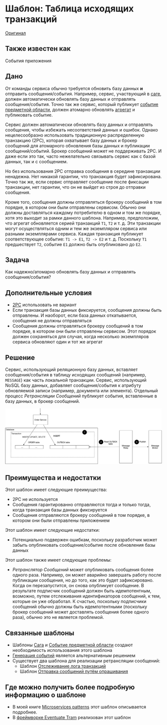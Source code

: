 # Шаблон: Таблица исходящих транзакций

[Оригинал](https://microservices.io/patterns/data/transactional-outbox.html)

## Также известен как

События приложения

## Дано

От команды сервиса обычно требуется обновить базу данных **и** отправить
сообщения/события. Например, сервис, участвующий в [саге](../../Data-management/saga.md), должен
автоматически обновлять базу данных и отправлять сообщения/события. Точно
так же сервис, который публикует [событие предметной области](../../Data-management/domain-event.md), должен
атомарно обновлять [агрегат](../../Data-management/aggregate.md) и публиковать событие.

Сервис должен автоматически обновлять базу данных и отправлять сообщения,
чтобы избежать несоответствий данных и ошибок. Однако нецелесообразно
использовать традиционную распределенную транзакцию (2PC), которая
охватывает базу данных и брокер сообщений для атомарного обновления базы
данных и публикации сообщений/событий. Брокер сообщений может не
поддерживать 2PC. И даже если это так, часто нежелательно связывать сервис
как с базой данных, так и с сообщением.

Но без использования 2PC отправка сообщения в середине транзакции
ненадежна. Нет никакой гарантии, что транзакция будет зафиксирована. Точно
так же, если сервис отправляет сообщение после фиксации транзакции, нет
гарантии, что он не выйдет из строя до отправки сообщения.

Кроме того, сообщения должны отправляться брокеру сообщений в том порядке,
в котором они были отправлены сервисом. Обычно они должны доставляться
каждому потребителю в одном и том же порядке, хотя это выходит за рамки
данного шаблона. Например, предположим, что агрегат обновляется серией
транзакций `T1`, `T2` и т. д. Эти транзакции могут осуществляться одним и
тем же экземпляром сервиса или разными экземплярами сервиса. Каждая
транзакция публикует соответствующее событие: `T1 -> E1`, `T2 -> E2` и
т. д. Поскольку `T1` предшествует `T2`, событие `E1` должно быть опубликовано
до `E2`.

## Задача

Как надежно/атомарно обновлять базу данных и отправлять сообщения/события?

## Дополнительные условия

* [2PC](https://en.wikipedia.org/wiki/Two-phase_commit_protocol) использовать не вариант
* Если транзакция базы данных фиксируется, сообщения должны быть отправлены.
  И наоборот, если база данных откатывается, сообщения не должны отправляться
* Сообщения должны отправляться брокеру сообщений в том порядке, в котором
  они были отправлены сервисом. Этот порядок должен сохраняться для случая,
  когда несколько экземпляров сервиса обновляют один и тот же агрегат

## Решение

Сервис, использующий реляционную базу данных, вставляет сообщения/события 
в таблицу исходящих сообщений (например, `MESSAGE`) как часть локальной 
транзакции. Сервис, использующий NoSQL базу данных, добавляет 
сообщения/события к атрибуту обновляемой записи (например, документа или 
элемента). Отдельный процесс _Ретрансляции Сообщений_ публикует события, 
вставленные в базу данных, в брокер сообщений.

![](../../../images/transactional-outbox/ReliablePublication.png)

## Преимущества и недостатки

Этот шаблон имеет следующие преимущества:

* 2PC не используется
* Сообщения гарантированно отправляются тогда и только тогда, когда 
  транзакция базы данных фиксируется
* Сообщения отправляются брокеру сообщений в том порядке, в котором они 
  были отправлены приложением

Этот шаблон имеет следующие недостатки:

* Потенциально подвержен ошибкам, поскольку разработчик может забыть 
  опубликовать сообщение/событие после обновления базы данных

Этот шаблон также имеет следующие проблемы:

* _Ретранслятор Сообщений_ может опубликовать сообщения более одного раза. 
  Например, он может аварийно завершать работу после публикации сообщения, 
  но до того, как это будет зафиксировано. Когда он перезапустится, он 
  снова опубликует сообщение. В результате подписчик сообщений должен 
  быть идемпотентным, возможно, путем отслеживания идентификаторов 
  сообщений, к тем, которые он уже обработал. К счастью, поскольку
  подписчики сообщений обычно должны быть идемпотентными (поскольку 
  брокер сообщений может доставлять сообщения более одного раза), обычно это 
  не является проблемой.

## Связанные шаблоны

* Шаблоны [Сага](../../Data-management/saga.md) и [Событие предметной области](../../Data-management/domain-event.md) создают
  необходимость использования этого шаблона
* [Генерация событий](../../Data-management/event-sourcing.md) является 
  альтернативным решением
* Существует два шаблона для реализации ретрансляции сообщений:
  * Шаблон [Отслеживание лога транзакций](transaction-log-tailing.md)
  * Шаблон [Отправка сообщений путём опрашивания](polling-publisher.md)

## Где можно получить более подробную информацию о шаблоне

* В моей книге [Microservices patterns](https://microservices.io/book) этот 
  шаблон описывается подробнее.
* В [фреймворке Eventuate Tram](https://github.com/eventuate-tram/eventuate-tram-core)
  реализован этот шаблон